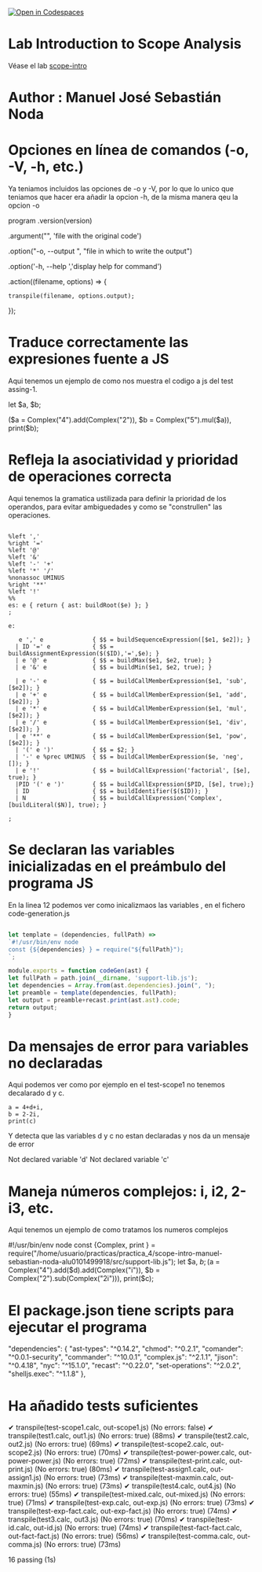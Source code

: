 [![Open in Codespaces](https://classroom.github.com/assets/launch-codespace-7f7980b617ed060a017424585567c406b6ee15c891e84e1186181d67ecf80aa0.svg)](https://classroom.github.com/open-in-codespaces?assignment_repo_id=14053521)
# Lab Introduction to Scope Analysis

Véase el lab [scope-intro](https://ull-pl.vercel.app/labs/scope-intro)


# Author : Manuel José Sebastián Noda

# Opciones en línea de comandos (-o, -V, -h, etc.)

  Ya teniamos incluidos las opciones de -o y -V, por lo que lo unico que teniamos que hacer era añadir la opcion -h,
  de la misma manera qeu la opcion -o

  program
  .version(version)

  .argument("<filename>", 'file with the original code')

  .option("-o, --output <filename>", "file in which to write the output")

  .option('-h, --help   ','display help for command')

  .action((filename, options) => {

    transpile(filename, options.output);

  });

# Traduce correctamente las expresiones fuente a JS

 Aqui tenemos un ejemplo de como nos muestra el codigo a js del test assing-1.
 
 let $a, $b;

($a = Complex("4").add(Complex("2")), $b = Complex("5").mul($a)), print($b);

# Refleja la asociatividad y prioridad de operaciones correcta
   Aqui tenemos la gramatica ustilizada para definir la prioridad de los operandos, para evitar ambiguedades y como se 
  "construllen" las operaciones.

```jison

%left ','
%right '='
%left '@'
%left '&'
%left '-' '+'
%left '*' '/'
%nonassoc UMINUS
%right '**'
%left '!'
%%
es: e { return { ast: buildRoot($e) }; }
;

e: 
 
   e ',' e              { $$ = buildSequenceExpression([$e1, $e2]); }
  | ID '=' e            { $$ = buildAssignmentExpression($($ID),'=',$e); }
  | e '@' e             { $$ = buildMax($e1, $e2, true); }
  | e '&' e             { $$ = buildMin($e1, $e2, true); }

  | e '-' e             { $$ = buildCallMemberExpression($e1, 'sub', [$e2]); }
  | e '+' e             { $$ = buildCallMemberExpression($e1, 'add', [$e2]); }
  | e '*' e             { $$ = buildCallMemberExpression($e1, 'mul', [$e2]); }
  | e '/' e             { $$ = buildCallMemberExpression($e1, 'div', [$e2]); }
  | e '**' e            { $$ = buildCallMemberExpression($e1, 'pow', [$e2]); }
  | '(' e ')'           { $$ = $2; }
  | '-' e %prec UMINUS  { $$ = buildCallMemberExpression($e, 'neg', []); }
  | e '!'               { $$ = buildCallExpression('factorial', [$e], true); }
  |PID '(' e ')'        { $$ = buildCallExpression($PID, [$e], true);}
  | ID                  { $$ = buildIdentifier($($ID)); }
  | N                   { $$ = buildCallExpression('Complex',[buildLiteral($N)], true); }
  
;

```

# Se declaran las variables inicializadas en el preámbulo del programa JS

  En la linea 12 podemos ver como inicalizmaos las variables , en el fichero code-generation.js

  ```js

let template = (dependencies, fullPath) =>
`#!/usr/bin/env node
const {${dependencies} } = require("${fullPath}");
`;

module.exports = function codeGen(ast) {
  let fullPath = path.join(__dirname, 'support-lib.js');
  let dependencies = Array.from(ast.dependencies).join(", ");
  let preamble = template(dependencies, fullPath);
  let output = preamble+recast.print(ast.ast).code;
  return output;  
}

```

# Da mensajes de error para variables no declaradas
  Aqui podemos ver como por ejemplo en el test-scope1 no tenemos decalarado d y c.

    a = 4+d+i, 
    b = 2-2i, 
    print(c)

  Y detecta que las variables d y c no estan declaradas y nos da un mensaje de error

  Not declared variable 'd'
  Not declared variable 'c'

# Maneja números complejos: i, i**2, 2-i**3, etc.

 Aqui tenemos un ejemplo de como tratamos los numeros complejos

#!/usr/bin/env node
const {Complex, print } = require("/home/usuario/practicas/practica_4/scope-intro-manuel-sebastian-noda-alu0101499918/src/support-lib.js");
let $a, $b;
($a = Complex("4").add($d).add(Complex("i")), $b = Complex("2").sub(Complex("2i"))), print($c);
  
# El package.json tiene scripts para ejecutar el programa

  "dependencies": {
    "ast-types": "^0.14.2",
    "chmod": "^0.2.1",
    "comander": "^0.0.1-security",
    "commander": "^10.0.1",
    "complex.js": "^2.1.1",
    "jison": "^0.4.18",
    "nyc": "^15.1.0",
    "recast": "^0.22.0",
    "set-operations": "^2.0.2",
    "shelljs.exec": "^1.1.8"
  },

# Ha añadido tests suficientes

   ✔ transpile(test-scope1.calc, out-scope1.js) (No errors: false)
  ✔ transpile(test1.calc, out1.js) (No errors: true) (88ms)
  ✔ transpile(test2.calc, out2.js) (No errors: true) (69ms)
  ✔ transpile(test-scope2.calc, out-scope2.js) (No errors: true) (70ms)
  ✔ transpile(test-power-power.calc, out-power-power.js) (No errors: true) (72ms)
  ✔ transpile(test-print.calc, out-print.js) (No errors: true) (80ms)
  ✔ transpile(test-assign1.calc, out-assign1.js) (No errors: true) (73ms)
  ✔ transpile(test-maxmin.calc, out-maxmin.js) (No errors: true) (73ms)
  ✔ transpile(test4.calc, out4.js) (No errors: true) (55ms)
  ✔ transpile(test-mixed.calc, out-mixed.js) (No errors: true) (71ms)
  ✔ transpile(test-exp.calc, out-exp.js) (No errors: true) (73ms)
  ✔ transpile(test-exp-fact.calc, out-exp-fact.js) (No errors: true) (74ms)
  ✔ transpile(test3.calc, out3.js) (No errors: true) (70ms)
  ✔ transpile(test-id.calc, out-id.js) (No errors: true) (74ms)
  ✔ transpile(test-fact-fact.calc, out-fact-fact.js) (No errors: true) (56ms)
  ✔ transpile(test-comma.calc, out-comma.js) (No errors: true) (73ms)

  16 passing (1s)